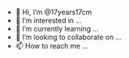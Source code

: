 - 👋 Hi, I’m @17years17cm
- 👀 I’m interested in ...
- 🌱 I’m currently learning ...
- 💞️ I’m looking to collaborate on ...
- 📫 How to reach me ...

<!---
17years17cm/17years17cm is a ✨ special ✨ repository because its `README.md` (this file) appears on your GitHub profile.
You can click the Preview link to take a look at your changes.
--->
